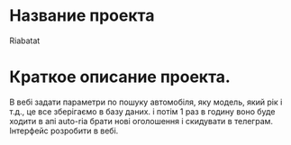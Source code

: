 # Название проекта
Riabatat

# Краткое описание проекта.
В вебі задати параметри по пошуку автомобіля, яку модель, який рік і т.д., це все зберігаємо в базу даних. і потім 1 раз в годину воно буде ходити в апі auto-ria брати нові оголошення і скидувати в телеграм. Інтерфейс розробити в вебі.
